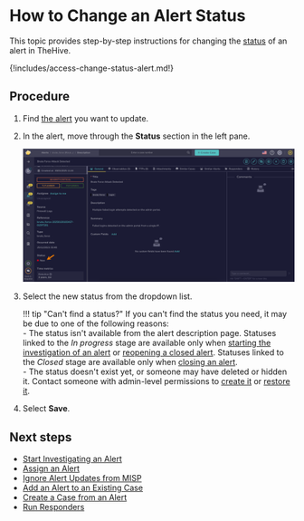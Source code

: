 # How to Change an Alert Status

This topic provides step-by-step instructions for changing the [status](../../../administration/status/about-statuses.md) of an alert in TheHive.

{!includes/access-change-status-alert.md!}

<h2>Procedure</h2>

1. Find [the alert](../alerts/search-for-alerts/find-an-alert.md) you want to update.

2. In the alert, move through the **Status** section in the left pane.

    ![Status](../../../images/user-guides/analyst-corner/alerts/change-status-alert.png)

3. Select the new status from the dropdown list.

    !!! tip "Can't find a status?"
        If you can't find the status you need, it may be due to one of the following reasons:  
        - The status isn't available from the alert description page. Statuses linked to the *In progress* stage are available only when [starting the investigation of an alert](../alerts/start-investigating-an-alert.md) or [reopening a closed alert](reopen-an-alert.md). Statuses linked to the *Closed* stage are available only when [closing an alert](../alerts/close-an-alert.md).  
        - The status doesn't exist yet, or someone may have deleted or hidden it. Contact someone with admin-level permissions to [create it](../../../administration/status/create-a-status.md) or [restore it](../../../administration/status/change-visibility-of-a-status.md).

4. Select **Save**.

<h2>Next steps</h2>

* [Start Investigating an Alert](../alerts/start-investigating-an-alert.md)
* [Assign an Alert](assign-an-alert.md)
* [Ignore Alert Updates from MISP](ignore-alert-updates-misp.md)
* [Add an Alert to an Existing Case](add-an-alert-to-an-existing-case.md)
* [Create a Case from an Alert](create-a-case-from-an-alert.md)
* [Run Responders](../alerts/alerts-description/run-responders.md)